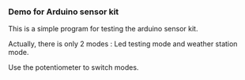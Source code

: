 ### Demo for Arduino sensor kit

This is a simple program for testing the arduino sensor kit. 

Actually, there is only 2 modes : Led testing mode and weather station mode.

Use the potentiometer to switch modes. 